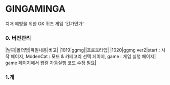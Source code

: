 # GINGAMINGA
치매 예방을 위한 OX 퀴즈 게임 '긴가민가'

### 0. 버전관리
|날짜|폴더명|파일내용|비고|
|1019|ggmg||프로토타입|
|1020|ggmg ver2|start : 시작 페이지, ModenCat : 모드 & 카테고리 선택 페이지, game : 게임 실행 페이지| game 페이지에서 웹캠 자동실행 코드 수정 필요|

### 1.개
